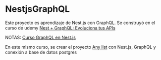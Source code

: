 # NestjsGraphQL

Este proyecto es aprendizaje de Nest.js con GraphQL. Se construyó en el curso de udemy [Nest + GraphQL: Evoluciona tus APIs]()

 NOTAS: [Curso GraphQL en Nest.js](https://www.notion.so/Curso-GraphQL-en-Nest-js-0b269d976e1549b09af47b5c6abb512c?pvs=4)

En este mismo curso, se crear el proyecto [Any list]() con Nest.js, GraphQL y conexión a base de datos postgres
